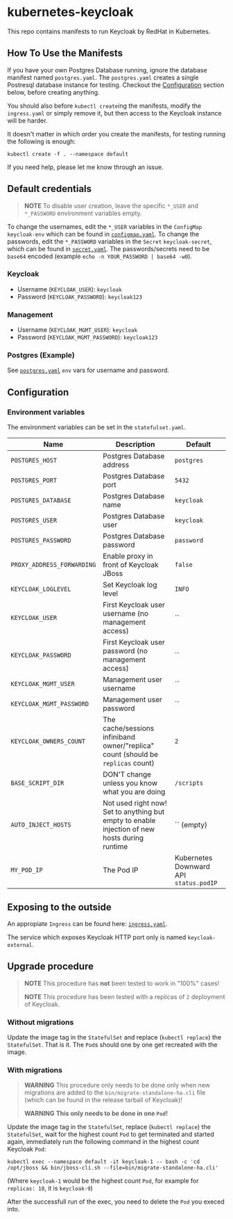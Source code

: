 # kubernetes-keycloak

This repo contains manifests to run Keycloak by RedHat in Kubernetes.

## How To Use the Manifests
If you have your own Postgres Database running, ignore the database manifest named `postgres.yaml`.
The `postgres.yaml` creates a single Postresql database instance for testing.
Checkout the [Configuration](#Configuration) section below, before creating anything.

You should also before `kubectl create`ing the manifests, modify the `ingress.yaml` or simply remove it, but then access to the Keycloak instance will be harder.

It doesn't matter in which order you create the manifests, for testing running the following is enough:
```
kubectl create -f . --namespace default
```

If you need help, please let me know through an issue.

## Default credentials
> **NOTE** To disable user creation, leave the specific `*_USER` and `*_PASSWORD` environment variables empty.

To change the usernames, edit the `*_USER` variables in the `ConfigMap` `keycloak-env` which can be found in [`configmap.yaml`](configmap.yaml).
To change the passwords, edit the `*_PASSWORD` variables in the `Secret` `keycloak-secret`, which can be found in [`secret.yaml`](secret.yaml). The passwords/secrets need to be `base64` encoded (example `echo -n YOUR_PASSWORD | base64 -w0`).

### Keycloak
* Username (`KEYCLOAK_USER`): `keycloak`
* Password (`KEYCLOAK_PASSWORD`): `keycloak123`

### Management
* Username (`KEYCLOAK_MGMT_USER`): `keycloak`
* Password (`KEYCLOAK_MGMT_PASSWORD`): `keycloak123`

### Postgres (Example)
See [`postgres.yaml`](postgres.yaml) `env` vars for username and password.

## Configuration
### Environment variables
The environment variables can be set in the `statefulset.yaml`.

| Name | Description | Default |
| ------------- |-------------| -----|
| `POSTGRES_HOST` | Postgres Database address | `postgres` |
| `POSTGRES_PORT` | Postgres Database port | `5432` |
| `POSTGRES_DATABASE` | Postgres Database name | `keycloak` |
| `POSTGRES_USER` | Postgres Database user | `keycloak` |
| `POSTGRES_PASSWORD` | Postgres Database password | `password` |
| `PROXY_ADDRESS_FORWARDING` | Enable proxy in front of Keycloak JBoss | `false` |
| `KEYCLOAK_LOGLEVEL` | Set Keycloak log level | `INFO` |
| `KEYCLOAK_USER` | First Keycloak user username (no management access) | `` |
| `KEYCLOAK_PASSWORD` | First Keycloak user password (no management access) | `` |
| `KEYCLOAK_MGMT_USER` | Management user username | `` |
| `KEYCLOAK_MGMT_PASSWORD` | Management user password | `` |
| `KEYCLOAK_OWNERS_COUNT` | The cache/sessions infiniband owner/"replica" count (should be `replicas` count) | `2` |
| `BASE_SCRIPT_DIR` | DON'T change unless you know what you are doing | `/scripts` |
| `AUTO_INJECT_HOSTS` | Not used right now! Set to anything but empty to enable injection of new hosts during runtime  | `` (empty) |
| `MY_POD_IP` | The Pod IP | Kubernetes Downward API `status.podIP` |

## Exposing to the outside
An appropiate `Ingress` can be found here: [`ingress.yaml`](ingress.yaml).

The service which exposes Keycloak HTTP port only is named `keycloak-external`.

## Upgrade procedure
> **NOTE** This procedure has **not** been tested to work in "100%" cases!
>
> **NOTE** This procedure has been tested with a replicas of `2` deployment of Keycloak.

### Without migrations
Update the image tag in the `StatefulSet` and replace (`kubectl replace`) the `StatefulSet`.
That is it. The `Pod`s should one by one get recreated with the image.

### With migrations
> **WARNING** This procedure only needs to be done only when new migrations are added to the `bin/migrate-standalone-ha.cli` file (which can be found in the release tarball of Keycloak)!
>
> **WARNING** **This only needs to be done in one `Pod`!**

Update the image tag in the `StatefulSet`, replace (`kubectl replace`) the `StatefulSet`, wait for the highest count `Pod` to get terminated and started again, immediately run the following command in the highest count Keycloak `Pod`:
```
kubectl exec --namespace default -it keycloak-1 -- bash -c 'cd /opt/jboss && bin/jboss-cli.sh --file=bin/migrate-standalone-ha.cli'
```
(Where `keycloak-1` would be the highest count `Pod`, for example for `replicas: 10`, it is `keycloak-9`)

After the successfull run of the exec, you need to delete the `Pod` you execed into.

